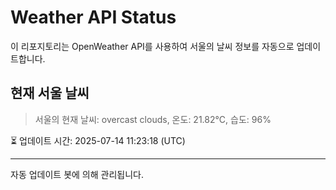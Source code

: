 
# Weather API Status

이 리포지토리는 OpenWeather API를 사용하여 서울의 날씨 정보를 자동으로 업데이트합니다.

## 현재 서울 날씨
> 서울의 현재 날씨: overcast clouds, 온도: 21.82°C, 습도: 96%

⏳ 업데이트 시간: 2025-07-14 11:23:18 (UTC)

---
자동 업데이트 봇에 의해 관리됩니다.
